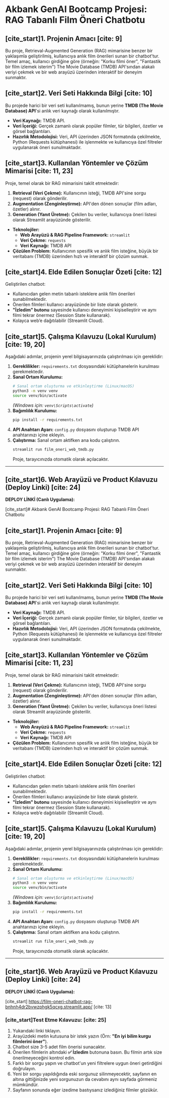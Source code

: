 # Akbank GenAI Bootcamp Projesi: RAG Tabanlı Film Öneri Chatbotu

## [cite_start]1. Projenin Amacı [cite: 9]

Bu proje, Retrieval-Augmented Generation (RAG) mimarisine benzer bir yaklaşımla geliştirilmiş, kullanıcıya anlık film önerileri sunan bir chatbot'tur. Temel amaç, kullanıcı girdiğine göre (örneğin: "Korku filmi öner", "Fantastik bir film izlemek isterim") The Movie Database (TMDB) API'sından alakalı veriyi çekmek ve bir web arayüzü üzerinden interaktif bir deneyim sunmaktır.

## [cite_start]2. Veri Seti Hakkında Bilgi [cite: 10]

Bu projede harici bir veri seti kullanılmamış, bunun yerine **TMDB (The Movie Database) API**'si anlık veri kaynağı olarak kullanılmıştır.

* **Veri Kaynağı:** TMDB API.
* **Veri İçeriği:** Gerçek zamanlı olarak popüler filmler, tür bilgileri, özetler ve görsel bağlantıları.
* **Hazırlık Metodolojisi:** Veri, API üzerinden JSON formatında çekilmekte, Python (Requests kütüphanesi) ile işlenmekte ve kullanıcıya özel filtreler uygulanarak öneri sunulmaktadır.

## [cite_start]3. Kullanılan Yöntemler ve Çözüm Mimarisi [cite: 11, 23]

Proje, temel olarak bir RAG mimarisini taklit etmektedir:

1.  **Retrieval (Veri Çekme):** Kullanıcının isteği, TMDB API'sine sorgu (request) olarak gönderilir.
2.  **Augmentation (Zenginleştirme):** API'den dönen sonuçlar (film adları, özetler) alınır.
3.  **Generation (Yanıt Üretme):** Çekilen bu veriler, kullanıcıya öneri listesi olarak Streamlit arayüzünde gösterilir.

* **Teknolojiler:**
    * **Web Arayüzü & RAG Pipeline Framework:** `streamlit`
    * **Veri Çekme:** `requests`
    * **Veri Kaynağı:** TMDB API
* **Çözülen Problem:** Kullanıcının spesifik ve anlık film isteğine, büyük bir veritabanı (TMDB) üzerinden hızlı ve interaktif bir çözüm sunmak.

## [cite_start]4. Elde Edilen Sonuçlar Özeti [cite: 12]

Geliştirilen chatbot:

* Kullanıcıdan gelen metin tabanlı isteklere anlık film önerileri sunabilmektedir.
* Önerilen filmleri kullanıcı arayüzünde bir liste olarak gösterir.
* **"İzledim" butonu** sayesinde kullanıcı deneyimini kişiselleştirir ve aynı filmi tekrar önermez (Session State kullanarak).
* Kolayca web’e dağıtılabilir (Streamlit Cloud).

## [cite_start]5. Çalışma Kılavuzu (Lokal Kurulum) [cite: 19, 20]

Aşağıdaki adımlar, projenin yerel bilgisayarınızda çalıştırılması için gereklidir:

1.  **Gereklilikler:** `requirements.txt` dosyasındaki kütüphanelerin kurulması gerekmektedir.
2.  **Sanal Ortam Kurulumu:**
    ```bash
    # Sanal ortam oluşturma ve etkinleştirme (Linux/macOS)
    python3 -m venv venv
    source venv/bin/activate 
    ```
    *(Windows için: `venv\Scripts\activate`)*
3.  **Bağımlılık Kurulumu:**
    ```bash
    pip install -r requirements.txt
    ```
4.  **API Anahtarı Ayarı:** `config.py` dosyasını oluşturup TMDB API anahtarınızı içine ekleyin.
5.  **Çalıştırma:** Sanal ortam aktifken ana kodu çalıştırın.
    ```bash
    streamlit run film_oneri_web_tmdb.py
    ```
    Proje, tarayıcınızda otomatik olarak açılacaktır.

---
## [cite_start]6. Web Arayüzü ve Product Kılavuzu (Deploy Linki) [cite: 24]

**DEPLOY LİNKİ (Canlı Uygulama):**

[cite_start]# Akbank GenAI Bootcamp Projesi: RAG Tabanlı Film Öneri Chatbotu

## [cite_start]1. Projenin Amacı [cite: 9]

Bu proje, Retrieval-Augmented Generation (RAG) mimarisine benzer bir yaklaşımla geliştirilmiş, kullanıcıya anlık film önerileri sunan bir chatbot'tur. Temel amaç, kullanıcı girdiğine göre (örneğin: "Korku filmi öner", "Fantastik bir film izlemek isterim") The Movie Database (TMDB) API'sından alakalı veriyi çekmek ve bir web arayüzü üzerinden interaktif bir deneyim sunmaktır.

## [cite_start]2. Veri Seti Hakkında Bilgi [cite: 10]

Bu projede harici bir veri seti kullanılmamış, bunun yerine **TMDB (The Movie Database) API**'si anlık veri kaynağı olarak kullanılmıştır.

* **Veri Kaynağı:** TMDB API.
* **Veri İçeriği:** Gerçek zamanlı olarak popüler filmler, tür bilgileri, özetler ve görsel bağlantıları.
* **Hazırlık Metodolojisi:** Veri, API üzerinden JSON formatında çekilmekte, Python (Requests kütüphanesi) ile işlenmekte ve kullanıcıya özel filtreler uygulanarak öneri sunulmaktadır.

## [cite_start]3. Kullanılan Yöntemler ve Çözüm Mimarisi [cite: 11, 23]

Proje, temel olarak bir RAG mimarisini taklit etmektedir:

1.  **Retrieval (Veri Çekme):** Kullanıcının isteği, TMDB API'sine sorgu (request) olarak gönderilir.
2.  **Augmentation (Zenginleştirme):** API'den dönen sonuçlar (film adları, özetler) alınır.
3.  **Generation (Yanıt Üretme):** Çekilen bu veriler, kullanıcıya öneri listesi olarak Streamlit arayüzünde gösterilir.

* **Teknolojiler:**
    * **Web Arayüzü & RAG Pipeline Framework:** `streamlit`
    * **Veri Çekme:** `requests`
    * **Veri Kaynağı:** TMDB API
* **Çözülen Problem:** Kullanıcının spesifik ve anlık film isteğine, büyük bir veritabanı (TMDB) üzerinden hızlı ve interaktif bir çözüm sunmak.

## [cite_start]4. Elde Edilen Sonuçlar Özeti [cite: 12]

Geliştirilen chatbot:

* Kullanıcıdan gelen metin tabanlı isteklere anlık film önerileri sunabilmektedir.
* Önerilen filmleri kullanıcı arayüzünde bir liste olarak gösterir.
* **"İzledim" butonu** sayesinde kullanıcı deneyimini kişiselleştirir ve aynı filmi tekrar önermez (Session State kullanarak).
* Kolayca web’e dağıtılabilir (Streamlit Cloud).

## [cite_start]5. Çalışma Kılavuzu (Lokal Kurulum) [cite: 19, 20]

Aşağıdaki adımlar, projenin yerel bilgisayarınızda çalıştırılması için gereklidir:

1.  **Gereklilikler:** `requirements.txt` dosyasındaki kütüphanelerin kurulması gerekmektedir.
2.  **Sanal Ortam Kurulumu:**
    ```bash
    # Sanal ortam oluşturma ve etkinleştirme (Linux/macOS)
    python3 -m venv venv
    source venv/bin/activate 
    ```
    *(Windows için: `venv\Scripts\activate`)*
3.  **Bağımlılık Kurulumu:**
    ```bash
    pip install -r requirements.txt
    ```
4.  **API Anahtarı Ayarı:** `config.py` dosyasını oluşturup TMDB API anahtarınızı içine ekleyin.
5.  **Çalıştırma:** Sanal ortam aktifken ana kodu çalıştırın.
    ```bash
    streamlit run film_oneri_web_tmdb.py
    ```
    Proje, tarayıcınızda otomatik olarak açılacaktır.

---
## [cite_start]6. Web Arayüzü ve Product Kılavuzu (Deploy Linki) [cite: 24]

**DEPLOY LİNKİ (Canlı Uygulama):**

[cite_start] https://film-oneri-chatbot-rag-bnhnh4dr2bvwzphgk5qcxg.streamlit.app/ [cite: 13]



### [cite_start]Test Etme Kılavuzu: [cite: 25]

1.  Yukarıdaki linki tıklayın.
2.  Arayüzdeki metin kutusuna bir istek yazın (Örn: **"En iyi bilim kurgu filmlerini öner"**).
3.  Chatbot size 3-5 adet film önerisi sunacaktır.
4.  Önerilen filmlerin altındaki **✅ İzledim** butonuna basın. Bu filmin artık size önerilmeyeceğini kontrol edin.
5.  Farklı bir sorgu yapın ve chatbot'un yeni filtrelere uygun öneri getirdiğini doğrulayın.
6.  Yeni bir sorgu yapıldığında eski sorgunuz silinmeyecektir, sayfanın en altına gittiğinizde yeni sorgunuzun da cevabını aynı sayfada görmeniz mümkündür.
7.  Sayfanın sonunda eğer izedime bastıysanız izlediğiniz filmler gözükür.

